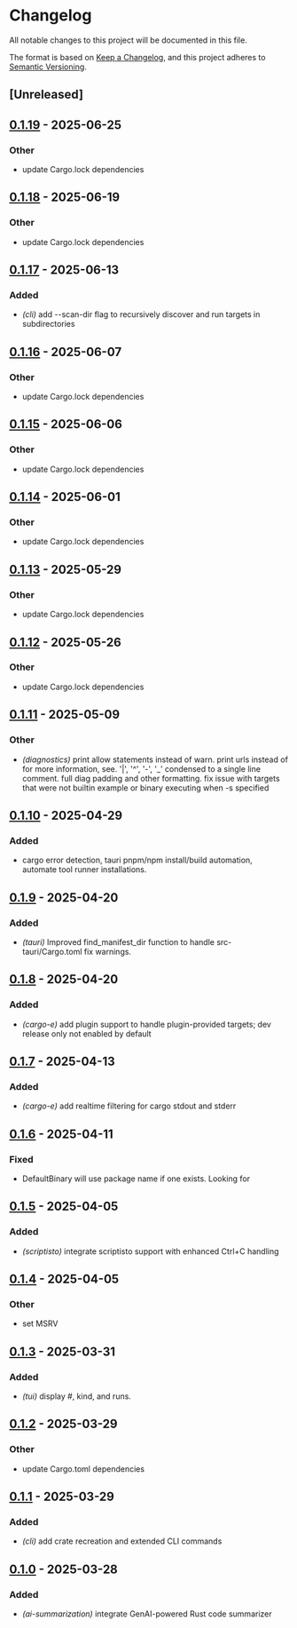 # Changelog

All notable changes to this project will be documented in this file.

The format is based on [Keep a Changelog](https://keepachangelog.com/en/1.0.0/),
and this project adheres to [Semantic Versioning](https://semver.org/spec/v2.0.0.html).

## [Unreleased]

## [0.1.19](https://github.com/davehorner/cargo-e/compare/e_ai_summarize-v0.1.18...e_ai_summarize-v0.1.19) - 2025-06-25

### Other

- update Cargo.lock dependencies

## [0.1.18](https://github.com/davehorner/cargo-e/compare/e_ai_summarize-v0.1.17...e_ai_summarize-v0.1.18) - 2025-06-19

### Other

- update Cargo.lock dependencies

## [0.1.17](https://github.com/davehorner/cargo-e/compare/e_ai_summarize-v0.1.16...e_ai_summarize-v0.1.17) - 2025-06-13

### Added

- *(cli)* add --scan-dir flag to recursively discover and run targets in subdirectories

## [0.1.16](https://github.com/davehorner/cargo-e/compare/e_ai_summarize-v0.1.15...e_ai_summarize-v0.1.16) - 2025-06-07

### Other

- update Cargo.lock dependencies

## [0.1.15](https://github.com/davehorner/cargo-e/compare/e_ai_summarize-v0.1.14...e_ai_summarize-v0.1.15) - 2025-06-06

### Other

- update Cargo.lock dependencies

## [0.1.14](https://github.com/davehorner/cargo-e/compare/e_ai_summarize-v0.1.13...e_ai_summarize-v0.1.14) - 2025-06-01

### Other

- update Cargo.lock dependencies

## [0.1.13](https://github.com/davehorner/cargo-e/compare/e_ai_summarize-v0.1.12...e_ai_summarize-v0.1.13) - 2025-05-29

### Other

- update Cargo.lock dependencies

## [0.1.12](https://github.com/davehorner/cargo-e/compare/e_ai_summarize-v0.1.11...e_ai_summarize-v0.1.12) - 2025-05-26

### Other

- update Cargo.lock dependencies

## [0.1.11](https://github.com/davehorner/cargo-e/compare/e_ai_summarize-v0.1.10...e_ai_summarize-v0.1.11) - 2025-05-09

### Other

- *(diagnostics)* print allow statements instead of warn. print urls instead of for more information, see. '|', '^', '-', '_'  condensed to a single line comment. full diag padding and other formatting. fix issue with targets that were not builtin example or binary executing when -s specified

## [0.1.10](https://github.com/davehorner/cargo-e/compare/e_ai_summarize-v0.1.9...e_ai_summarize-v0.1.10) - 2025-04-29

### Added

- cargo error detection, tauri pnpm/npm install/build automation, automate tool runner installations.

## [0.1.9](https://github.com/davehorner/cargo-e/compare/e_ai_summarize-v0.1.8...e_ai_summarize-v0.1.9) - 2025-04-20

### Added

- *(tauri)* Improved find_manifest_dir function to handle src-tauri/Cargo.toml fix warnings.

## [0.1.8](https://github.com/davehorner/cargo-e/compare/e_ai_summarize-v0.1.7...e_ai_summarize-v0.1.8) - 2025-04-20

### Added

- *(cargo-e)* add plugin support to handle plugin-provided targets; dev release only not enabled by default

## [0.1.7](https://github.com/davehorner/cargo-e/compare/e_ai_summarize-v0.1.6...e_ai_summarize-v0.1.7) - 2025-04-13

### Added

- *(cargo-e)* add realtime filtering for cargo stdout and stderr

## [0.1.6](https://github.com/davehorner/cargo-e/compare/e_ai_summarize-v0.1.5...e_ai_summarize-v0.1.6) - 2025-04-11

### Fixed

- DefaultBinary will use package name if one exists.  Looking for

## [0.1.5](https://github.com/davehorner/cargo-e/compare/e_ai_summarize-v0.1.4...e_ai_summarize-v0.1.5) - 2025-04-05

### Added

- *(scriptisto)* integrate scriptisto support with enhanced Ctrl+C handling

## [0.1.4](https://github.com/davehorner/cargo-e/compare/e_ai_summarize-v0.1.3...e_ai_summarize-v0.1.4) - 2025-04-05

### Other

- set MSRV

## [0.1.3](https://github.com/davehorner/cargo-e/compare/e_ai_summarize-v0.1.2...e_ai_summarize-v0.1.3) - 2025-03-31

### Added

- *(tui)* display #, kind, and runs.

## [0.1.2](https://github.com/davehorner/cargo-e/compare/e_ai_summarize-v0.1.1...e_ai_summarize-v0.1.2) - 2025-03-29

### Other

- update Cargo.toml dependencies

## [0.1.1](https://github.com/davehorner/cargo-e/compare/e_ai_summarize-v0.1.0...e_ai_summarize-v0.1.1) - 2025-03-29

### Added

- *(cli)* add crate recreation and extended CLI commands

## [0.1.0](https://github.com/davehorner/cargo-e/releases/tag/e_ai_summarize-v0.1.0) - 2025-03-28

### Added

- *(ai-summarization)* integrate GenAI-powered Rust code summarizer

